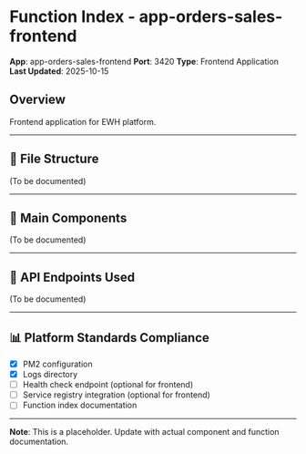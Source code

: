 # Function Index - app-orders-sales-frontend

**App**: app-orders-sales-frontend
**Port**: 3420
**Type**: Frontend Application
**Last Updated**: 2025-10-15

## Overview
Frontend application for EWH platform.

---

## 📁 File Structure

(To be documented)

---

## 🎯 Main Components

(To be documented)

---

## 🔌 API Endpoints Used

(To be documented)

---

## 📊 Platform Standards Compliance

- [x] PM2 configuration
- [x] Logs directory
- [ ] Health check endpoint (optional for frontend)
- [ ] Service registry integration (optional for frontend)
- [ ] Function index documentation

---

**Note**: This is a placeholder. Update with actual component and function documentation.
